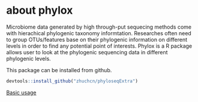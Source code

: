<!-- README.md is generated from README.Rmd. Please edit that file -->
about phylox
============

Microbiome data generated by high through-put sequecing methods come with hierachical phylogenic taxonomy informtation. Researches often need to group OTUs/features base on their phylogenic information on different levels in order to find any potential point of interests. Phylox is a R package allows user to look at the phylogenic sequencing data in different phylogenic levels.

This package can be installed from github.

``` r
devtools::install_github("zhuchcn/phyloseqExtra")
```

[Basic usage](https://zhuchcn.github.io/softwares/packages/phylox/basic_usage.html)
